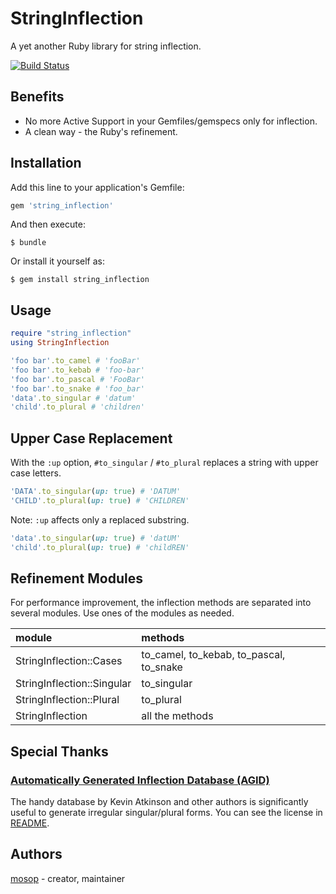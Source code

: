 # StringInflection

A yet another Ruby library for string inflection.

[![Build Status](https://travis-ci.org/mosop/string_inflection-ruby.svg?branch=master)](https://travis-ci.org/mosop/string_inflection-ruby)

## Benefits

* No more Active Support in your Gemfiles/gemspecs only for inflection.
* A clean way - the Ruby's refinement.

## Installation

Add this line to your application's Gemfile:

```ruby
gem 'string_inflection'
```

And then execute:

    $ bundle

Or install it yourself as:

    $ gem install string_inflection

## Usage

```ruby
require "string_inflection"
using StringInflection

'foo bar'.to_camel # 'fooBar'
'foo bar'.to_kebab # 'foo-bar'
'foo bar'.to_pascal # 'FooBar'
'foo bar'.to_snake # 'foo_bar'
'data'.to_singular # 'datum'
'child'.to_plural # 'children'
```

## Upper Case Replacement

With the `:up` option, `#to_singular` / `#to_plural` replaces a string with upper case letters.

```ruby
'DATA'.to_singular(up: true) # 'DATUM'
'CHILD'.to_plural(up: true) # 'CHILDREN'
```

Note: `:up` affects only a replaced substring.

```ruby
'data'.to_singular(up: true) # 'datUM'
'child'.to_plural(up: true) # 'childREN'
```

## Refinement Modules

For performance improvement, the inflection methods are separated into several modules. Use ones of the modules as needed.

| module | methods |
| :-- | :-- |
| StringInflection::Cases | to_camel, to_kebab, to_pascal, to_snake |
| StringInflection::Singular | to_singular |
| StringInflection::Plural | to_plural |
| StringInflection | all the methods |

## Special Thanks

### [Automatically Generated Inflection Database (AGID)](http://wordlist.aspell.net/agid-readme/)

The handy database by Kevin Atkinson and other authors is significantly useful to generate irregular singular/plural forms. You can see the license in [README](submodules/agid/src/ext/agid/README).

## Authors

[mosop](http://github.com/mosop) - creator, maintainer
